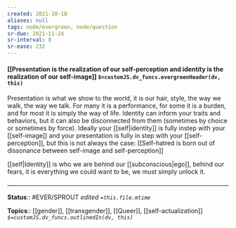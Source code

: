 ```yaml
---
created: 2021-10-18
aliases: null
tags: node/evergreen, node/question
sr-due: 2021-11-24
sr-interval: 8
sr-ease: 232
---
```

#### [[Presentation is the realization of our self-perception and identity is the realization of our self-image]] `$=customJS.dv_funcs.evergreenHeader(dv, this)`

Presentation is what we show to the world, it is our hair, style, the way we walk, the way we talk. For many it is a performance, for some it is a burden, and for most it is simply the way of life. Identity can inform your traits and behaviors, but it can also be disconnected from them (sometimes by choice or sometimes by force).  Ideally your [[self|identity]] is fully instep with your [[self-image]] and your presentation is fully in step with your [[self-perception]], but this is not always the case: 
[[Self-hatred is born out of dissonance between self-image and self-perception]]

[[self|Identity]] is who we are behind our [[subconscious|ego]], behind our fears, it is everything we could want to be, we must simply unlock it.

### <hr class="footnote"/>

**Status**:: #EVER/SPROUT 
*edited `=this.file.mtime`*

**Topics**:: [[gender]], [[transgender]], [[Queer]], [[self-actualization]]
*`$=customJS.dv_funcs.outlinedIn(dv, this)`*
